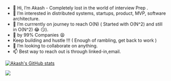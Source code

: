 -  👋 Hi, I’m Akash - Completely lost in the world of interview Prep .
-  👀 I’m interested in distributed systems, startups, product, MVP, software architecture.
-  🌱 I’m currrently on journey to reach O(N) ( Started with O(N^2) and still in O(N^2) :joy: :smirk:).
-  :ghost: by 99% Companies :tired_face:
-  Keep building and hustle !!! ( Enough of rambling, get back to work )
-  💞️ I’m looking to collaborate on anything. 
-  📫 Best way to reach out is through linked-in,email.

[![Akash's GitHub stats](https://github-readme-stats.vercel.app/api?username=rbakash)](https://github.com/rbakash?tab=repositories)

![](https://komarev.com/ghpvc/?username=rbakash&color=green)
<!---
rbakash/rbakash is a ✨ special ✨ repository because its `README.md` (this file) appears on your GitHub profile.
You can click the Preview link to take a look at your changes.
--->
